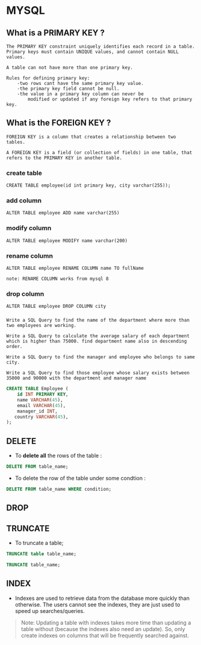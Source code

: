 # MYSQL

## What is a PRIMARY KEY ?

    The PRIMARY KEY constraint uniquely identifies each record in a table.
    Primary keys must contain UNIQUE values, and cannot contain NULL values.

    A table can not have more than one primary key.

    Rules for defining primary key:
        -two rows cant have the same primary key value.
        -the primary key field cannot be null.
        -the value in a primary key column can never be 
            modified or updated if any foreign key refers to that primary key.
        
## What is the FOREIGN KEY ?

    FOREIGN KEY is a column that creates a relationship between two tables.
    
    A FOREIGN KEY is a field (or collection of fields) in one table, that refers to the PRIMARY KEY in another table.

### create table
    CREATE TABLE employee(id int primary key, city varchar(255));

### add column
    ALTER TABLE employee ADD name varchar(255)

### modify column
    ALTER TABLE employee MODIFY name varchar(200)

### rename column 
    ALTER TABLE employee RENAME COLUMN name TO fullName

    note: RENAME COLUMN works from mysql 8

### drop column
    ALTER TABLE employee DROP COLUMN city


### 

    Write a SQL Query to find the name of the department where more than two employees are working.

    Write a SQL Query to calculate the average salary of each department which is higher than 75000. find department name also in descending order.

    Write a SQL Query to find the manager and employee who belongs to same city.

    Write a SQL Query to find those employee whose salary exists between 35000 and 90000 with the department and manager name 


```sql
CREATE TABLE Employee (    
    id INT PRIMARY KEY,    
    name VARCHAR(45),
    email VARCHAR(45),
    manager_id INT,
   country VARCHAR(45),	      
);
```



## DELETE
- To **delete all** the rows of the table :

```sql
DELETE FROM table_name;
```
- To delete the row of the table under some condtion :

```sql
DELETE FROM table_name WHERE condition;
```
## DROP

## TRUNCATE
- To truncate a table;

```sql
TRUNCATE table table_name;

TRUNCATE table_name;
```


## INDEX
- Indexes are used to retrieve data from the database more quickly than otherwise. The users cannot see the indexes, they are just used to speed up searches/queries.

> Note: Updating a table with indexes takes more time than updating a table without (because the indexes also need an update). So, only create indexes on columns that will be frequently searched against.